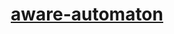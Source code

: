 <h1 align="center"><a href="https://www.aware-automaton.com/"> aware-automaton </a></h1>

<h3 align="center> A blog and portfolio for Flynn Owen. Written in React, using [MUI](https://mui.com/) components. </h3>

<img align="center" width="60%" height="400" src="src/images/projects/Aware.gif"/>

<h3 align="center> Uses Netlify for hosting. </h3>
